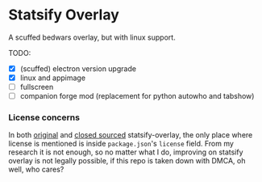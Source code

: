 # Statsify Overlay

A scuffed bedwars overlay, but with linux support.

TODO:

- [x] (scuffed) electron version upgrade
- [x] linux and appimage
- [ ] fullscreen
- [ ] companion forge mod (replacement for python autowho and tabshow)

### License concerns

In both [original](https://github.com/imconnorngl/overlay) and [closed sourced](https://statsify.net/overlay#download)
statsify-overlay, the only place where license is mentioned is inside `package.json`'s `license` field. From my research
it is not enough, so no matter what I do, improving on statsify overlay is not legally possible, if this repo is taken
down with DMCA, oh well, who cares?